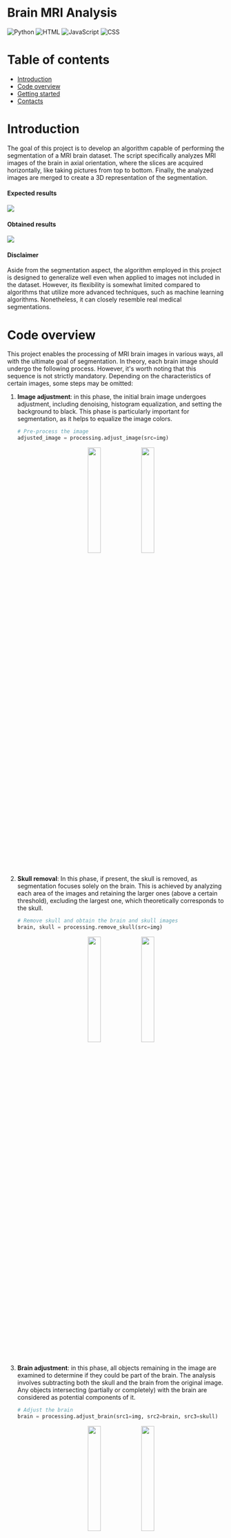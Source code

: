# Brain MRI Analysis

<div>
    <img src="https://img.shields.io/badge/python-3670A0?style=flat&logo=python&logoColor=ffdd54" alt="Python"/>
    <img src="https://img.shields.io/badge/html5-%23E34F26.svg?style=flat&logo=html5&logoColor=white" alt="HTML"/>
    <img src="https://img.shields.io/badge/javascript-%23323330.svg?style=flat&logo=javascript&logoColor=%23F7DF1E" alt="JavaScript"/>
    <img src="https://img.shields.io/badge/css3-%231572B6.svg?style=flat&logo=css3&logoColor=white" alt="CSS"/>
</div>

# Table of contents

-   [Introduction](#introduction)
-   [Code overview](#code-overview)
-   [Getting started](#getting-started)
-   [Contacts](#contacts)

# Introduction

The goal of this project is to develop an algorithm capable of performing the segmentation of a MRI brain dataset. The script specifically analyzes MRI images of the brain in axial orientation, where the slices are acquired horizontally, like taking pictures from top to bottom. Finally, the analyzed images are merged to create a 3D representation of the segmentation.

#### Expected results

<img src="assets/demo/expected-results.png"/>

#### Obtained results

<img src="assets/demo/obtained-results.png"/>

#### Disclaimer

Aside from the segmentation aspect, the algorithm employed in this project is designed to generalize well even when applied to images not included in the dataset. However, its flexibility is somewhat limited compared to algorithms that utilize more advanced techniques, such as machine learning algorithms. Nonetheless, it can closely resemble real medical segmentations.

# Code overview

This project enables the processing of MRI brain images in various ways, all with the ultimate goal of segmentation. In theory, each brain image should undergo the following process. However, it's worth noting that this sequence is not strictly mandatory. Depending on the characteristics of certain images, some steps may be omitted:

1. **Image adjustment**: in this phase, the initial brain image undergoes adjustment, including denoising, histogram equalization, and setting the background to black. This phase is particularly important for segmentation, as it helps to equalize the image colors.

    ```python
    # Pre-process the image
    adjusted_image = processing.adjust_image(src=img)
    ```

    <p float="left" align="center">
        <img width="25%" src="assets/code_overview/original_image.png"/>
        <img width="25%" src="assets/code_overview/adjusted_image.png"/>
    </p>

2. **Skull removal**: In this phase, if present, the skull is removed, as segmentation focuses solely on the brain. This is achieved by analyzing each area of the images and retaining the larger ones (above a certain threshold), excluding the largest one, which theoretically corresponds to the skull.

    ```python
    # Remove skull and obtain the brain and skull images
    brain, skull = processing.remove_skull(src=img)
    ```

    <p float="left" align="center">
        <img width="25%" src="assets/code_overview/brain.png"/>
        <img width="25%" src="assets/code_overview/skull.png"/>
    </p>

3. **Brain adjustment**: in this phase, all objects remaining in the image are examined to determine if they could be part of the brain. The analysis involves subtracting both the skull and the brain from the original image. Any objects intersecting (partially or completely) with the brain are considered as potential components of it.

    ```python
    # Adjust the brain
    brain = processing.adjust_brain(src1=img, src2=brain, src3=skull)
    ```

    <p float="left" align="center">
        <img width="25%" src="assets/code_overview/brain.png"/>
        <img width="25%" src="assets/code_overview/adjusted_brain_fix.png"/>
    </p>
    
4. **Segmentation and Classification**: In this phase, the final image undergoes segmentation using the K-Means algorithm. Subsequently, a very basic classification approach is employed: each segment's area (colored pixels over black pixels) is utilized to differentiate regions. Typically, the analyzed segments exhibit a relatively consistent number of colored pixels, facilitating classification. This classification process organizes segments based on size, beginning with the smallest:

    * Cerebrospinal fluid
    * Grey matter
    * White matter<br><br>

    ```python
    # Perform segmentation using K-Means
    images = segmentation.kmeans_segmentation(src1=img, src2=brain)
    ```

    <p float="left" align="center">
        <img width="100%" src="assets/code_overview/segmentation_and_classification.png"/>
    </p>

4. **3D plot**: In this part, the code involves iterating through a series of images from the result directory (src), converting them to PNG format, and plotting them on a 3D graph (dst). The resulting 3D plot is displayed interactively and saved as an HTML file. The function allows customization of color (keep the original colors of the image) and image scale (the rescaling of the image).
    
    ```python
    # Create 3D graph
    plotter.create_3d_image(
        src="dataset/results/results/merged_no_skull",
        dst="segmented_brain_colored",
        color=False,
        img_scale=4
    )
    ```

    <p float="left" align="center">
        <img width="32%" src="assets/3d/s1.jpg"/>
        <img width="32%" src="assets/3d/s2.jpg"/>
        <img width="32%" src="assets/3d/s3.jpg"/>
        <img width="32%" src="assets/3d/s6.jpg"/>
        <img width="32%" src="assets/3d/s5.jpg"/>
        <img width="32%" src="assets/3d/s4.jpg"/>
    </p>

> [!NOTE]
> The proposed functions are all publicly accessible. The other functions should be considered private, as they are only support functions used internally.
> The full documentation can be found [here](https://christiansassi.github.io/signal-image-and-video-project/).

# Getting started

1. Initialize the workspace:

    ```bash
    git clone https://github.com/christiansassi/signal-image-and-video-project.git
    cd signal-image-and-video-project
    ```
2. In the root folder of the repo, unzip [results.zip](dataset/results/results.zip).

   ```bash
   unzip dataset/results/results.zip -d dataset/results/ \
   && rm dataset/results/results.zip \
   && mv dataset/results/results/* dataset/results/ \
   && rmdir dataset/results/results
   ```
   
> [!IMPORTANT]
> Be sure to have "unzip" installed. You can install it using `sudo apt install unzip -y`
> Alternatively, you can use other tools.

3. In the root folder of the repo, unzip [web.zip](web/web.zip).
   
   ```bash
   unzip web/web.zip -d web && rm web/web.zip && mv web/web/* web && rmdir web/web/
   ```
   
4. Install all the python dependencies:

    ```bash
    pip install -r requirements.txt
    ```

5. Run [main.py](main.py). This example will segment some of the images within the dataset.

    ```
    python3 main.py
    ```

> [!WARNING]
> The current implementation in `main.py` focuses on a specific range of axial brain images. This excludes the uppermost and bottommost slices due to two challenges. Firstly, these end sections often contain very small portions of the brain, which are less informative for segmentation purposes. Secondly, these areas can be more complex and may require advanced image processing techniques beyond the scope of this project.

# Contacts

Pietro Bologna - [pietro.bologna@studenti.unitn.it](mailto:pietro.bologna@studenti.unitn.it)

Christian Sassi - [christian.sassi@studenti.unitn.it](mailto:christian.sassi@studenti.unitn.it)

<a href="https://www.unitn.it/"><img src="assets/extras/unitn-logo.png" width="300px"></a>
